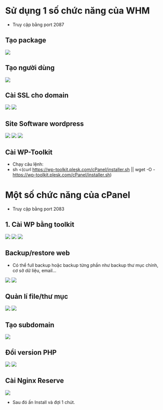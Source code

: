 # Sử dụng 1 số chức năng của WHM

- Truy cập bằng port 2087
## Tạo package
<img src="image/.PNG">

## Tạo người dùng

<img src="image/2.PNG">

## Cài SSL cho domain

<img src="image/3.PNG">

<img src="image/4.PNG">


## Site Software wordpress

<img src="image/4.PNG">

<img src="image/5.PNG">

<img src="image/6.PNG">

## Cài WP-Toolkit
- Chạy câu lệnh:
- sh <(curl https://wp-toolkit.plesk.com/cPanel/installer.sh || wget -O - https://wp-toolkit.plesk.com/cPanel/installer.sh)

# Một số chức năng của cPanel
- Truy cập bằng port 2083

## 1. Cài WP bằng toolkit

<img src="image/6.PNG">

<img src="image/7.PNG">

<img src="image/8.PNG">

## Backup/restore web
- Có thể full backup hoặc backup từng phần như backup thư mục chính, cơ sở dữ liệu, email...

<img src="image/9.PNG">

<img src="image/10.PNG">

## Quản lí file/thư mục

<img src="image/11.PNG">

<img src="image/12.PNG">


## Tạo subdomain

<img src="image/13.PNG">



## Đổi version PHP

<img src="image/14.PNG">

<img src="image/15.PNG">

## Cài Nginx Reserve

<img src="image/16.PNG">

- Sau đó ấn Install và đợi 1 chút.


